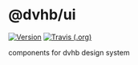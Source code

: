 # @dvhb/ui

[![Version](https://img.shields.io/npm/v/@dvhb/ui.svg)](https://npmjs.org/package/@dvhb/ui)
[![Travis (.org)](https://img.shields.io/travis/dvhb/ui)](https://travis-ci.org/dvhb/ui)

components for dvhb design system
